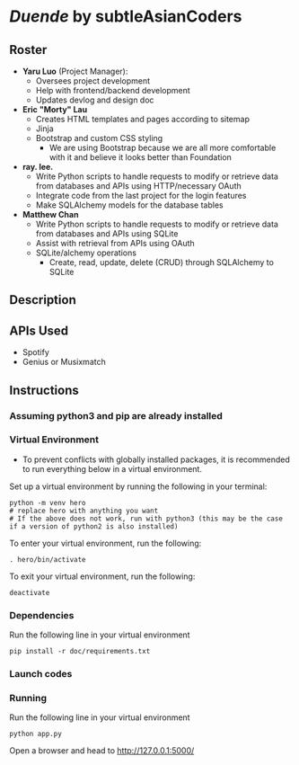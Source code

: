 # _Duende_ by subtleAsianCoders

## Roster

- **Yaru Luo** (Project Manager):
  - Oversees project development
  - Help with frontend/backend development
  - Updates devlog and design doc
- **Eric "Morty" Lau**
  - Creates HTML templates and pages according to sitemap 
  - Jinja
  - Bootstrap and custom CSS styling 
    - We are using Bootstrap because we are all more comfortable with it and believe it looks better than Foundation
- **ray. lee.**
  - Write Python scripts to handle requests to modify or retrieve data from databases and APIs using HTTP/necessary OAuth 
  - Integrate code from the last project for the login features
  - Make SQLAlchemy models for the database tables
- **Matthew Chan**
  - Write Python scripts to handle requests to modify or retrieve data from databases and APIs using SQLite
  - Assist with retrieval from APIs using OAuth
  - SQLite/alchemy operations
    - Create, read, update, delete (CRUD) through SQLAlchemy to SQLite

## Description

## APIs Used
- Spotify
- Genius or Musixmatch

## Instructions

### Assuming python3 and pip are already installed

### Virtual Environment

- To prevent conflicts with globally installed packages, it is recommended to run everything below in a virtual environment.

Set up a virtual environment by running the following in your terminal:

```shell
python -m venv hero
# replace hero with anything you want
# If the above does not work, run with python3 (this may be the case if a version of python2 is also installed)
```

To enter your virtual environment, run the following:

```shell
. hero/bin/activate
```

To exit your virtual environment, run the following:

```shell
deactivate
```

### Dependencies

Run the following line in your virtual environment

```shell
pip install -r doc/requirements.txt
```

### Launch codes

### Running

Run the following line in your virtual environment

```shell
python app.py
```

Open a browser and head to <http://127.0.0.1:5000/>
